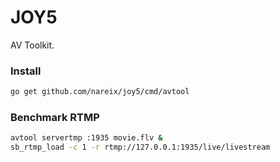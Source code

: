 # JOY5

AV Toolkit.

### Install

```sh
go get github.com/nareix/joy5/cmd/avtool
```

### Benchmark RTMP

```sh
avtool servertmp :1935 movie.flv &
sb_rtmp_load -c 1 -r rtmp://127.0.0.1:1935/live/livestream
```
